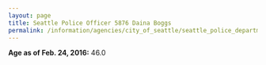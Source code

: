 ```yaml
---
layout: page
title: Seattle Police Officer 5876 Daina Boggs
permalink: /information/agencies/city_of_seattle/seattle_police_department/copbook/5876/
---
```


**Age as of Feb. 24, 2016:** 46.0
